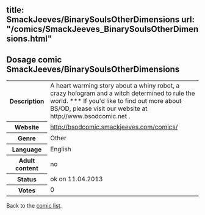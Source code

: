title: SmackJeeves/BinarySoulsOtherDimensions
url: "/comics/SmackJeeves_BinarySoulsOtherDimensions.html"
---
Dosage comic SmackJeeves/BinarySoulsOtherDimensions
-----------------------------------------

<table class="comicinfo">
<tr>
<th>Description</th><td>A heart warming story about a whiny robot, a crazy hologram and a witch determined to rule the world. *** If you'd like to find out more about BS/OD, please visit our website at http://www.bsodcomic.net .</td>
</tr>
<tr>
<th>Website</th><td><a href="http://bsodcomic.smackjeeves.com/comics/">http://bsodcomic.smackjeeves.com/comics/</a></td>
</tr>
<tr>
<th>Genre</th><td>Other</td>
</tr>
<tr>
<th>Language</th><td>English</td>
</tr>
<tr>
<th>Adult content</th><td>no</td>
</tr>
<tr>
<th>Status</th><td>ok on 11.04.2013</td>
</tr>
<tr>
<th>Votes</th><td>0</div></td>
</tr>
</table>

Back to the [comic list](../comic-index.html).
